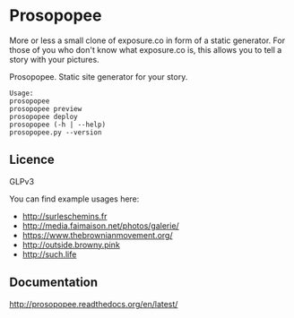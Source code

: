 # Prosopopee

More or less a small clone of exposure.co in form of a static generator. For
those of you who don't know what exposure.co is, this allows you to tell a
story with your pictures.

Prosopopee. Static site generator for your story.

```
Usage:
prosopopee
prosopopee preview
prosopopee deploy
prosopopee (-h | --help)
prosopopee.py --version
```

## Licence 

GLPv3

You can find example usages here:

* http://surleschemins.fr
* http://media.faimaison.net/photos/galerie/
* https://www.thebrownianmovement.org/
* http://outside.browny.pink
* http://such.life


## Documentation

  http://prosopopee.readthedocs.org/en/latest/
